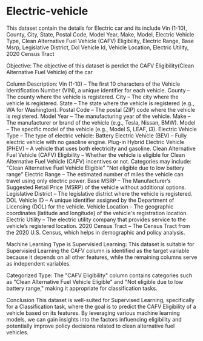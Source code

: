 # Electric-vehicle

This dataset contain the details for Electric car and its include Vin (1-10), County, City, State, Postal Code, Model Year, Make, Model, Electric Vehicle Type, Clean Alternative Fuel Vehicle (CAFV) Eligibility, Electric Range, Base Msrp, Legislative District, Dol Vehicle Id, Vehicle Location, Electric Utility, 2020 Census Tract

Objective:
The objective of this dataset is perdict the CAFV Eligibility(Clean Alternative Fuel Vehicle) of the car

Column Description:
Vin (1-10) – The first 10 characters of the Vehicle Identification Number (VIN), a unique identifier for each vehicle.
County – The county where the vehicle is registered.
City – The city where the vehicle is registered.
State – The state where the vehicle is registered (e.g., WA for Washington).
Postal Code – The postal (ZIP) code where the vehicle is registered.
Model Year – The manufacturing year of the vehicle.
Make – The manufacturer or brand of the vehicle (e.g., Tesla, Nissan, BMW).
Model – The specific model of the vehicle (e.g., Model S, LEAF, i3).
Electric Vehicle Type – The type of electric vehicle:
Battery Electric Vehicle (BEV) – Fully electric vehicle with no gasoline engine.
Plug-in Hybrid Electric Vehicle (PHEV) – A vehicle that uses both electricity and gasoline.
Clean Alternative Fuel Vehicle (CAFV) Eligibility – Whether the vehicle is eligible for Clean Alternative Fuel Vehicle (CAFV) incentives or not. Categories may include:
"Clean Alternative Fuel Vehicle Eligible"
"Not eligible due to low battery range"
Electric Range – The estimated number of miles the vehicle can travel using only electric power.
Base MSRP – The Manufacturer’s Suggested Retail Price (MSRP) of the vehicle without additional options.
Legislative District – The legislative district where the vehicle is registered.
DOL Vehicle ID – A unique identifier assigned by the Department of Licensing (DOL) for the vehicle.
Vehicle Location – The geographic coordinates (latitude and longitude) of the vehicle's registration location.
Electric Utility – The electric utility company that provides service to the vehicle’s registered location.
2020 Census Tract – The Census Tract from the 2020 U.S. Census, which helps in demographic and policy analysis.

Machine Learning Type is Supervisied Learning: This dataset is suitable for Supervisied Learning the CAFV column is identified as the target variable because it depends on all other features, while the remaining columns serve as independent variables.

Categorized Type: The "CAFV Eligibility" column contains categories such as "Clean Alternative Fuel Vehicle Eligible" and "Not eligible due to low battery range," making it appropriate for classification tasks.

Conclusion
This dataset is well-suited for Supervised Learning, specifically for a Classification task, where the goal is to predict the CAFV Eligibility of a vehicle based on its features. By leveraging various machine learning models, we can gain insights into the factors influencing eligibility and potentially improve policy decisions related to clean alternative fuel vehicles.

